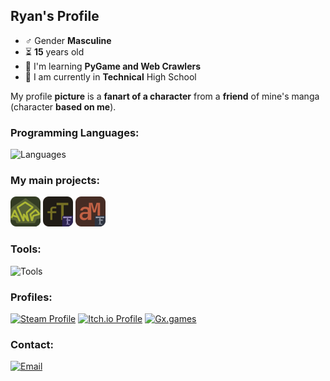 ## Ryan's Profile
- ♂️ Gender **Masculine**
- ⏳ **15** years old
- 🌱 I'm learning **PyGame and Web Crawlers**
- 🏫 I am currently in **Technical** High School

My profile **picture** is a **fanart of a character** from a **friend** of mine's manga (character **based on me**).
### Programming Languages:
![Languages](https://skillicons.dev/icons?i=py,js,html,cpp)
### My main projects:
[![AssistRpg](images/assistrpg.png)](https://github.com/moon2501ry/assistant-rpg)
[![FastText](images/fasttext.png)](https://github.com/moon2501ry/fast-text)
[![AutoMsg](images/automsg.png)](https://github.com/moon2501ry/msgs-bot-zap)
### Tools:
![Tools](https://skillicons.dev/icons?i=windows,vscode,gamemakerstudio,git,github)
### Profiles:
[![Steam Profile](https://img.shields.io/badge/Steam-Profile-green?style=for-the-badge&logo=steam)](https://steamcommunity.com/id/moon25ry)
[![Itch.io Profile](https://img.shields.io/badge/Itch.io-Profile-fa5c5c?style=for-the-badge&logo=itch.io&logoColor=white)](https://moon2501.itch.io/)
[![Gx.games](https://img.shields.io/badge/Gx.games-EonTailor-fb8b6b?style=for-the-badge&logo=opera&logoColor=white)](https://gx.games/studios/458ae6ee-8c67-4584-a7b0-c0be620b83f3/)
### Contact:
[![Email](https://img.shields.io/badge/Contact_Email-blue?style=for-the-badge&logo=maildotcom&logoColor=white)](mailto:ryanamorimcontato@email.com)
